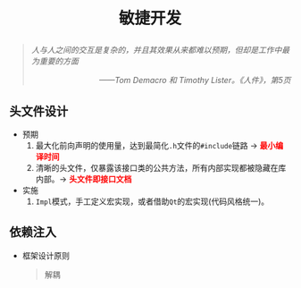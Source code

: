 # <p align="center">敏捷开发</p>
> *人与人之间的交互是复杂的，并且其效果从来都难以预期，但却是工作中最为重要的方面<p align="right">——Tom Demacro 和 Timothy Lister。《人件》，第5页*</p>

## 头文件设计
- 预期<br>
    1. 最大化前向声明的使用量，达到最简化`.h`文件的`#include`链路 $\rightarrow$ <font color=red>**最小编译时间**</font>
    1. 清晰的头文件，仅暴露该接口类的公共方法，所有内部实现都被隐藏在库内部。$\rightarrow$  <font color=red>**头文件即接口文档**</font>
- 实施<br>
    1. `Impl`模式，手工定义宏实现，或者借助`Qt`的宏实现(代码风格统一)。


## 依赖注入
- 框架设计原则
    > 解耦
